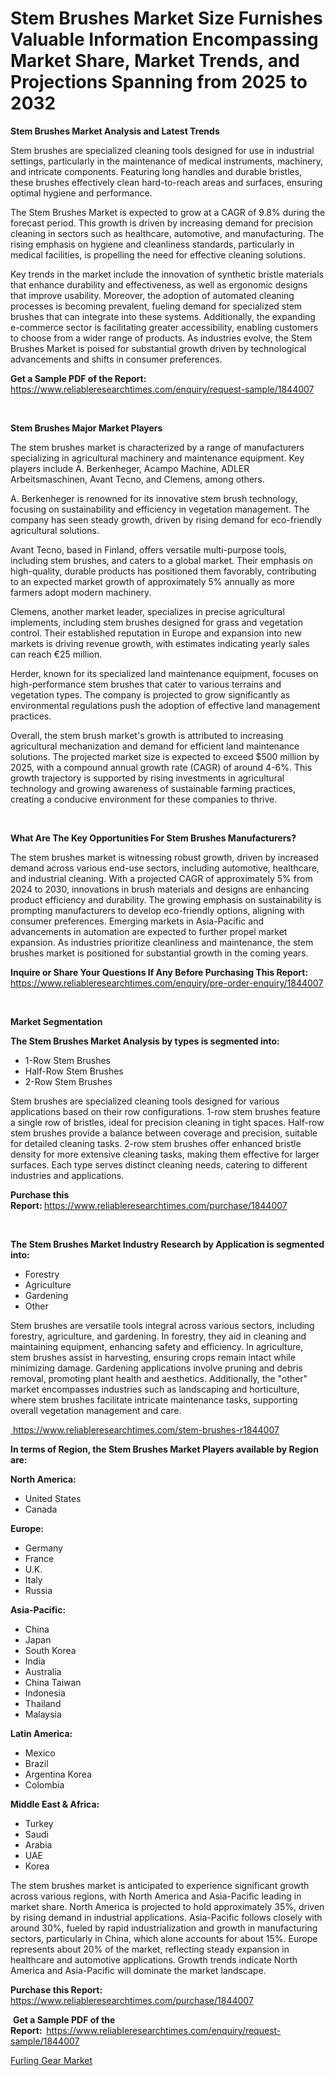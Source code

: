 <p><h1>Stem Brushes Market Size Furnishes Valuable Information Encompassing Market Share, Market Trends, and Projections Spanning from 2025 to 2032</h1></p><p><strong>Stem Brushes Market Analysis and Latest Trends</strong></p>
<p><p>Stem brushes are specialized cleaning tools designed for use in industrial settings, particularly in the maintenance of medical instruments, machinery, and intricate components. Featuring long handles and durable bristles, these brushes effectively clean hard-to-reach areas and surfaces, ensuring optimal hygiene and performance.</p><p>The Stem Brushes Market is expected to grow at a CAGR of 9.8% during the forecast period. This growth is driven by increasing demand for precision cleaning in sectors such as healthcare, automotive, and manufacturing. The rising emphasis on hygiene and cleanliness standards, particularly in medical facilities, is propelling the need for effective cleaning solutions.</p><p>Key trends in the market include the innovation of synthetic bristle materials that enhance durability and effectiveness, as well as ergonomic designs that improve usability. Moreover, the adoption of automated cleaning processes is becoming prevalent, fueling demand for specialized stem brushes that can integrate into these systems. Additionally, the expanding e-commerce sector is facilitating greater accessibility, enabling customers to choose from a wider range of products. As industries evolve, the Stem Brushes Market is poised for substantial growth driven by technological advancements and shifts in consumer preferences.</p></p>
<p><strong>Get a Sample PDF of the Report:&nbsp;</strong> <a href="https://www.reliableresearchtimes.com/enquiry/request-sample/1844007?utm_campaign=3313&utm_medium=2&utm_source=Github&utm_content=ia&utm_term=09042025&utm_id=stem-brushes">https://www.reliableresearchtimes.com/enquiry/request-sample/1844007</a></p>
<p>&nbsp;</p>
<p><strong>Stem Brushes Major Market Players</strong></p>
<p><p>The stem brushes market is characterized by a range of manufacturers specializing in agricultural machinery and maintenance equipment. Key players include A. Berkenheger, Acampo Machine, ADLER Arbeitsmaschinen, Avant Tecno, and Clemens, among others.</p><p>A. Berkenheger is renowned for its innovative stem brush technology, focusing on sustainability and efficiency in vegetation management. The company has seen steady growth, driven by rising demand for eco-friendly agricultural solutions. </p><p>Avant Tecno, based in Finland, offers versatile multi-purpose tools, including stem brushes, and caters to a global market. Their emphasis on high-quality, durable products has positioned them favorably, contributing to an expected market growth of approximately 5% annually as more farmers adopt modern machinery.</p><p>Clemens, another market leader, specializes in precise agricultural implements, including stem brushes designed for grass and vegetation control. Their established reputation in Europe and expansion into new markets is driving revenue growth, with estimates indicating yearly sales can reach €25 million.</p><p>Herder, known for its specialized land maintenance equipment, focuses on high-performance stem brushes that cater to various terrains and vegetation types. The company is projected to grow significantly as environmental regulations push the adoption of effective land management practices.</p><p>Overall, the stem brush market's growth is attributed to increasing agricultural mechanization and demand for efficient land maintenance solutions. The projected market size is expected to exceed $500 million by 2025, with a compound annual growth rate (CAGR) of around 4-6%. This growth trajectory is supported by rising investments in agricultural technology and growing awareness of sustainable farming practices, creating a conducive environment for these companies to thrive.</p></p>
<p>&nbsp;</p>
<p><strong>What Are The Key Opportunities For Stem Brushes Manufacturers?</strong></p>
<p><p>The stem brushes market is witnessing robust growth, driven by increased demand across various end-use sectors, including automotive, healthcare, and industrial cleaning. With a projected CAGR of approximately 5% from 2024 to 2030, innovations in brush materials and designs are enhancing product efficiency and durability. The growing emphasis on sustainability is prompting manufacturers to develop eco-friendly options, aligning with consumer preferences. Emerging markets in Asia-Pacific and advancements in automation are expected to further propel market expansion. As industries prioritize cleanliness and maintenance, the stem brushes market is positioned for substantial growth in the coming years.</p></p>
<p><strong>Inquire or Share Your Questions If Any Before Purchasing This Report:</strong> <a href="https://www.reliableresearchtimes.com/enquiry/pre-order-enquiry/1844007?utm_campaign=3313&utm_medium=2&utm_source=Github&utm_content=ia&utm_term=09042025&utm_id=stem-brushes">https://www.reliableresearchtimes.com/enquiry/pre-order-enquiry/1844007</a></p>
<p>&nbsp;</p>
<p><strong>Market Segmentation</strong></p>
<p><strong>The Stem Brushes Market Analysis by types is segmented into:</strong></p>
<p><ul><li>1-Row Stem Brushes</li><li>Half-Row Stem Brushes</li><li>2-Row Stem Brushes</li></ul></p>
<p><p>Stem brushes are specialized cleaning tools designed for various applications based on their row configurations. 1-row stem brushes feature a single row of bristles, ideal for precision cleaning in tight spaces. Half-row stem brushes provide a balance between coverage and precision, suitable for detailed cleaning tasks. 2-row stem brushes offer enhanced bristle density for more extensive cleaning tasks, making them effective for larger surfaces. Each type serves distinct cleaning needs, catering to different industries and applications.</p></p>
<p><strong>Purchase this Report:&nbsp;</strong><a href="https://www.reliableresearchtimes.com/purchase/1844007?utm_campaign=3313&utm_medium=2&utm_source=Github&utm_content=ia&utm_term=09042025&utm_id=stem-brushes">https://www.reliableresearchtimes.com/purchase/1844007</a></p>
<p>&nbsp;</p>
<p><strong>The Stem Brushes Market Industry Research by Application is segmented into:</strong></p>
<p><ul><li>Forestry</li><li>Agriculture</li><li>Gardening</li><li>Other</li></ul></p>
<p><p>Stem brushes are versatile tools integral across various sectors, including forestry, agriculture, and gardening. In forestry, they aid in cleaning and maintaining equipment, enhancing safety and efficiency. In agriculture, stem brushes assist in harvesting, ensuring crops remain intact while minimizing damage. Gardening applications involve pruning and debris removal, promoting plant health and aesthetics. Additionally, the "other" market encompasses industries such as landscaping and horticulture, where stem brushes facilitate intricate maintenance tasks, supporting overall vegetation management and care.</p></p>
<p><a href="https://www.reliableresearchtimes.com/stem-brushes-r1844007?utm_campaign=3313&utm_medium=2&utm_source=Github&utm_content=ia&utm_term=09042025&utm_id=stem-brushes">&nbsp;https://www.reliableresearchtimes.com/stem-brushes-r1844007</a></p>
<p><strong>In terms of Region, the Stem Brushes Market Players available by Region are:</strong></p>
<p>
    <p> <strong> North America: </strong>
        <ul>
            <li>United States</li>
            <li>Canada</li>
        </ul>
        </p> 
    <p> <strong> Europe: </strong>
        <ul>
            <li>Germany</li>
            <li>France</li>
            <li>U.K.</li>
            <li>Italy</li>
            <li>Russia</li>
        </ul>
        </p> 
    <p> <strong> Asia-Pacific: </strong>
        <ul>
            <li>China</li>
            <li>Japan</li>
            <li>South Korea</li>
            <li>India</li>
            <li>Australia</li>
            <li>China Taiwan</li>
            <li>Indonesia</li>
            <li>Thailand</li>
            <li>Malaysia</li>
        </ul>
        </p> 
    <p> <strong> Latin America: </strong>
        <ul>
            <li>Mexico</li>
            <li>Brazil</li>
            <li>Argentina Korea</li>
            <li>Colombia</li>
        </ul>
        </p> 
    <p> <strong> Middle East & Africa: </strong>
        <ul>
            <li>Turkey</li>
            <li>Saudi</li>
            <li>Arabia</li>
            <li>UAE</li>
            <li>Korea</li>
        </ul>
    </p>
    </p>
<p><p>The stem brushes market is anticipated to experience significant growth across various regions, with North America and Asia-Pacific leading in market share. North America is projected to hold approximately 35%, driven by rising demand in industrial applications. Asia-Pacific follows closely with around 30%, fueled by rapid industrialization and growth in manufacturing sectors, particularly in China, which alone accounts for about 15%. Europe represents about 20% of the market, reflecting steady expansion in healthcare and automotive applications. Growth trends indicate North America and Asia-Pacific will dominate the market landscape.</p></p>
<p><strong>Purchase this Report: </strong><a href="https://www.reliableresearchtimes.com/purchase/1844007?utm_campaign=3313&utm_medium=2&utm_source=Github&utm_content=ia&utm_term=09042025&utm_id=stem-brushes">https://www.reliableresearchtimes.com/purchase/1844007</a></p>
<p>&nbsp;<strong>Get a Sample PDF of the Report:&nbsp;&nbsp;</strong><a href="https://www.reliableresearchtimes.com/enquiry/request-sample/1844007?utm_campaign=3313&utm_medium=2&utm_source=Github&utm_content=ia&utm_term=09042025&utm_id=stem-brushes">https://www.reliableresearchtimes.com/enquiry/request-sample/1844007</a></p>
<p><strong></strong></p>
<p><p><a href="https://github.com/iquiseeboli/Market-Research-Report-List-1/blob/main/furling-gear-market.md?utm_campaign=3313&utm_medium=2&utm_source=Github&utm_content=ia&utm_term=09042025&utm_id=stem-brushes">Furling Gear Market</a></p></p>